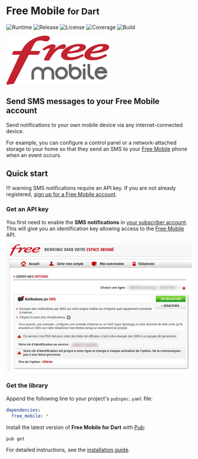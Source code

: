 # Free Mobile <small>for Dart</small>
![Runtime](https://img.shields.io/badge/dart-%3E%3D2.8-brightgreen.svg) ![Release](https://img.shields.io/pub/v/free_mobile.svg) ![License](https://img.shields.io/badge/license-MIT-blue.svg) ![Coverage](https://coveralls.io/repos/github/cedx/free-mobile.dart/badge.svg) ![Build](https://github.com/cedx/free-mobile.dart/workflows/build/badge.svg)

![Free Mobile](img/free_mobile.png)

## Send SMS messages to your Free Mobile account
Send notifications to your own mobile device via any internet-connected device.

For example, you can configure a control panel or a network-attached storage to your home so that they send an SMS to your [Free Mobile](http://mobile.free.fr) phone when an event occurs.

## Quick start

!!! warning
    SMS notifications require an API key. If you are not already registered,
    [sign up for a Free Mobile account](https://mobile.free.fr/subscribe).

### Get an API key
You first need to enable the **SMS notifications** in [your subscriber account](https://mobile.free.fr/moncompte).
This will give you an identification key allowing access to the [Free Mobile](http://mobile.free.fr) API.

![SMS notifications](img/sms_notifications.jpg)  

### Get the library
Append the following line to your project's `pubspec.yaml` file:

```yaml
dependencies:
  free_mobile: *
```

Install the latest version of **Free Mobile for Dart** with [Pub](https://dart.dev/tools/pub):

```shell
pub get
```

For detailed instructions, see the [installation guide](installation.md).
